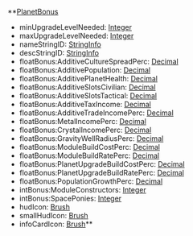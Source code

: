 **[PlanetBonus](PlanetBonus.md)
  * minUpgradeLevelNeeded: [Integer](Integer.md)
  * maxUpgradeLevelNeeded: [Integer](Integer.md)
  * nameStringID: [StringInfo](StringInfo.md)
  * descStringID: [StringInfo](StringInfo.md)
  * floatBonus:AdditiveCultureSpreadPerc: [Decimal](Decimal.md)
  * floatBonus:AdditivePopulation: [Decimal](Decimal.md)
  * floatBonus:AdditivePlanetHealth: [Decimal](Decimal.md)
  * floatBonus:AdditiveSlotsCivilian: [Decimal](Decimal.md)
  * floatBonus:AdditiveSlotsTactical: [Decimal](Decimal.md)
  * floatBonus:AdditiveTaxIncome: [Decimal](Decimal.md)
  * floatBonus:AdditiveTradeIncomePerc: [Decimal](Decimal.md)
  * floatBonus:MetalIncomePerc: [Decimal](Decimal.md)
  * floatBonus:CrystalIncomePerc: [Decimal](Decimal.md)
  * floatBonus:GravityWellRadiusPerc: [Decimal](Decimal.md)
  * floatBonus:ModuleBuildCostPerc: [Decimal](Decimal.md)
  * floatBonus:ModuleBuildRatePerc: [Decimal](Decimal.md)
  * floatBonus:PlanetUpgradeBuildCostPerc: [Decimal](Decimal.md)
  * floatBonus:PlanetUpgradeBuildRatePerc: [Decimal](Decimal.md)
  * floatBonus:PopulationGrowthPerc: [Decimal](Decimal.md)
  * intBonus:ModuleConstructors: [Integer](Integer.md)
  * intBonus:SpacePonies: [Integer](Integer.md)
  * hudIcon: [Brush](Brush.md)
  * smallHudIcon: [Brush](Brush.md)
  * infoCardIcon: [Brush](Brush.md)**
